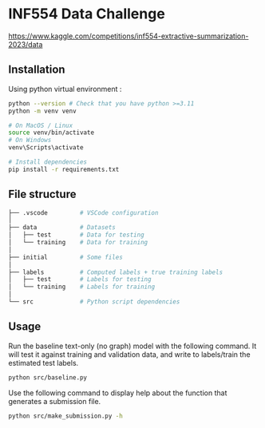 # INF554 Data Challenge

https://www.kaggle.com/competitions/inf554-extractive-summarization-2023/data

## Installation

Using python virtual environment :

```bash
python --version # Check that you have python >=3.11
python -m venv venv

# On MacOS / Linux
source venv/bin/activate
# On Windows
venv\Scripts\activate

# Install dependencies
pip install -r requirements.txt
```

## File structure

```bash
├── .vscode         # VSCode configuration
│
├── data            # Datasets
│   ├── test        # Data for testing
│   └── training    # Data for training
│
├── initial         # Some files
│
├── labels          # Computed labels + true training labels
│   ├── test        # Labels for testing
│   └── training    # Labels for training
│
└── src             # Python script dependencies
```

## Usage

Run the baseline text-only (no graph) model with the following command.
It will test it against training and validation data, and write to labels/train the estimated test labels.

```bash
python src/baseline.py
```

Use the following command to display help about the function that generates a submission file.

```bash
python src/make_submission.py -h
```

